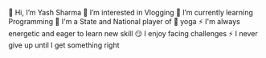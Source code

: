👋 Hi, I’m Yash Sharma
👀 I’m interested in Vlogging
🌱 I’m currently learning Programming
🏅 I'm a State and National player of 🧘 yoga
⚡ I'm always energetic and eager to learn new skill
😏 I enjoy facing challenges
⚡ I never give up until I get something right
